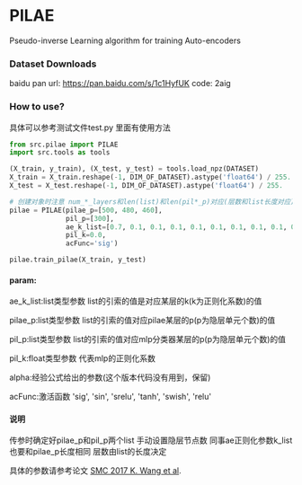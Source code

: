 # PILAE
Pseudo-inverse Learning algorithm for training Auto-encoders

### Dataset Downloads

baidu pan url: https://pan.baidu.com/s/1c1HyfUK code: 2aig

### How to use?

具体可以参考测试文件test.py 里面有使用方法

```python
from src.pilae import PILAE
import src.tools as tools

(X_train, y_train), (X_test, y_test) = tools.load_npz(DATASET)
X_train = X_train.reshape(-1, DIM_OF_DATASET).astype('float64') / 255.
X_test = X_test.reshape(-1, DIM_OF_DATASET).astype('float64') / 255.

# 创建对象时注意 num_*_layers和len(list)和len(pil*_p)对应(层数和list长度对应)
pilae = PILAE(pilae_p=[500, 480, 460],
              pil_p=[300],
              ae_k_list=[0.7, 0.1, 0.1, 0.1, 0.1, 0.1, 0.1, 0.1, 0.1, 0.1],
              pil_k=0.0,
              acFunc='sig')

pilae.train_pilae(X_train, y_test)

```
#### param:
ae_k_list:list类型参数 list的引索的值是对应某层的k(k为正则化系数)的值

pilae_p:list类型参数 list的引索的值对应pilae某层的p(p为隐层单元个数)的值

pil_p:list类型参数 list的引索的值对应mlp分类器某层的p(p为隐层单元个数)的值

pil_k:float类型参数 代表mlp的正则化系数

alpha:经验公式给出的参数(这个版本代码没有用到，保留)

acFunc:激活函数  'sig', 'sin', 'srelu', 'tanh', 'swish', 'relu'


#### 说明

传参时确定好pilae_p和pil_p两个list 手动设置隐层节点数 同事ae正则化参数k_list也要和pilae_p长度相同 层数由list的长度决定

具体的参数请参考论文 [SMC 2017 K. Wang et al](https://www.researchgate.net/profile/Ping_Guo3/publication/320077277_Autoencoder_Low_Rank_Approximation_and_Pseudoinverse_Learning_Algorithm/links/59ccc36d45851556e98792db/Autoencoder-Low-Rank-Approximation-and-Pseudoinverse-Learning-Algorithm.pdf).
